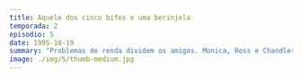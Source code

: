 ```yaml
---
title: Aquele dos cinco bifes e uma berinjela
temporada: 2
episodio: 5
date: 1995-10-19
summary: "Problemas de renda dividem os amigos. Monica, Ross e Chandler tem dinheiro; Phoebe, Rachel e Joey não."
image: ./img/5/thumb-medium.jpg
---
```

